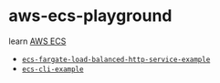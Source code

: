 # aws-ecs-playground

learn [AWS ECS](https://aws.amazon.com/documentation/ecs/)

- [`ecs-fargate-load-balanced-http-service-example`](ecs-fargate-load-balanced-http-service-example/)
- [`ecs-cli-example`](ecs-cli-example/)